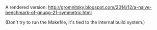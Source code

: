 A rendered version:
http://gromnitsky.blogspot.com/2014/12/a-naive-benchmark-of-gnupg-21-symmetric.html

(Don't try to run the Makefile, it's tied to the internal build system.)
